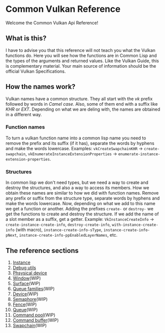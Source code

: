 
# Common Vulkan Reference

Welcome the Common Vulkan Api Reference! 

## What is this?

I have to advise you that this reference will not teach you what the Vulkan functions do. Here you will see how the functions are in Common Lisp and the types of the arguments and returned values. Like the Vulkan Guide, this is complementary material. Your main source of information should be the official Vulkan Specifications. 

## How the names work?

Vulkan names have a common structure. They all start with the *vk* prefix followed by words in *Camel case*. Also, some of them end with a suffix like *KHR* or *EXT*. Depending on what we are deling with, the names are obtained in a different way.

### Function names

To turn a vulkan function name into a common lisp name you need to remove the prefix and its suffix (if it has), separate the words by hyphens and make the words lowercase. Examples: `vkCreateSwapchainKHR` -> `create-swapchain`, `vkEnumerateInstanceExtensionProperties` -> `enumerate-instance-extension-properties`.

### Structures

In common lisp we don't need types, but we need a way to create and destroy the structures, and also a way to access its members. How we obtain these names are similar to how we did with function names. Remove any prefix or suffix from the structure type, separate words by hyphens and make the words lowercase. Now, depending on what we add to this name we get a function or another. Adding the prefixes `create-` or `destroy-` we get the functions to create and destroy the structure. If we add the name of a slot member as a suffix, get a getter. Example: `VkInstanceCreateInfo` -> `create-instance-create-info`, `destroy-create-info`, `with-instance-create-info` (with macro), `instance-create-info-sType`, `instance-create-info-pNext`, `instance-create-info-ppEnabledLayerNames`, etc.

## The reference sections

1. [Instance](https://hectarea1996.github.io/common-vulkan/api/instance.html)
2. [Debug utils](https://hectarea1996.github.io/common-vulkan/api/debug-utils.html)
3. [Phsysical device](https://hectarea1996.github.io/common-vulkan/api/physical-device.html)
4. [Window](https://hectarea1996.github.io/common-vulkan/api/window.html)(WIP)
5. [Surface](https://hectarea1996.github.io/common-vulkan/api/surface.html)(WIP)
6. [Queue families](https://hectarea1996.github.io/common-vulkan/api/queue-family.html)(WIP)
7. [Device](https://hectarea1996.github.io/common-vulkan/api/device.html)(WIP)
8. [Semaphore](https://hectarea1996.github.io/common-vulkan/api/semaphore.html)(WIP)
9. [Fence](https://hectarea1996.github.io/common-vulkan/api/fence.html)(WIP)
10. [Queue](https://hectarea1996.github.io/common-vulkan/api/queue.html)(WIP)
11. [Command pool](https://hectarea1996.github.io/common-vulkan/api/command-pool.html)(WIP)
12. [Command buffer](https://hectarea1996.github.io/common-vulkan/api/command-buffer.html)(WIP)
13. [Swapchain](https://hectarea1996.github.io/common-vulkan/api/swapchain.html)(WIP)
